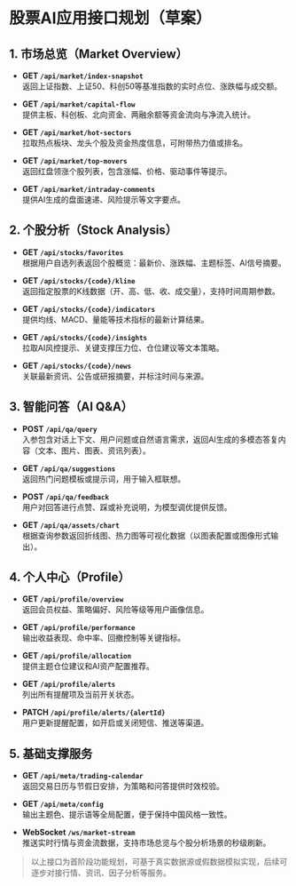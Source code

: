 # 股票AI应用接口规划（草案）

## 1. 市场总览（Market Overview）

- **GET `/api/market/index-snapshot`**  
  返回上证指数、上证50、科创50等基准指数的实时点位、涨跌幅与成交额。

- **GET `/api/market/capital-flow`**  
  提供主板、科创板、北向资金、两融余额等资金流向与净流入统计。

- **GET `/api/market/hot-sectors`**  
  拉取热点板块、龙头个股及资金热度信息，可附带热力值或排名。

- **GET `/api/market/top-movers`**  
  返回红盘领涨个股列表，包含涨幅、价格、驱动事件等提示。

- **GET `/api/market/intraday-comments`**  
  提供AI生成的盘面速递、风险提示等文字要点。

## 2. 个股分析（Stock Analysis）

- **GET `/api/stocks/favorites`**  
  根据用户自选列表返回个股概览：最新价、涨跌幅、主题标签、AI信号摘要。

- **GET `/api/stocks/{code}/kline`**  
  返回指定股票的K线数据（开、高、低、收、成交量），支持时间周期参数。

- **GET `/api/stocks/{code}/indicators`**  
  提供均线、MACD、量能等技术指标的最新计算结果。

- **GET `/api/stocks/{code}/insights`**  
  拉取AI风控提示、关键支撑压力位、仓位建议等文本策略。

- **GET `/api/stocks/{code}/news`**  
  关联最新资讯、公告或研报摘要，并标注时间与来源。

## 3. 智能问答（AI Q&A）

- **POST `/api/qa/query`**  
  入参包含对话上下文、用户问题或自然语言需求，返回AI生成的多模态答复内容（文本、图片、图表、资讯列表）。

- **GET `/api/qa/suggestions`**  
  返回热门问题模板或提示词，用于输入框联想。

- **POST `/api/qa/feedback`**  
  用户对回答进行点赞、踩或补充说明，为模型调优提供反馈。

- **GET `/api/qa/assets/chart`**  
  根据查询参数返回折线图、热力图等可视化数据（以图表配置或图像形式输出）。

## 4. 个人中心（Profile）

- **GET `/api/profile/overview`**  
  返回会员权益、策略偏好、风险等级等用户画像信息。

- **GET `/api/profile/performance`**  
  输出收益表现、命中率、回撤控制等关键指标。

- **GET `/api/profile/allocation`**  
  提供主题仓位建议和AI资产配置推荐。

- **GET `/api/profile/alerts`**  
  列出所有提醒项及当前开关状态。

- **PATCH `/api/profile/alerts/{alertId}`**  
  用户更新提醒配置，如开启或关闭短信、推送等渠道。

## 5. 基础支撑服务

- **GET `/api/meta/trading-calendar`**  
  返回交易日历与节假日安排，为策略和问答提供时效校验。

- **GET `/api/meta/config`**  
  输出主题色、提示语等全局配置，便于保持中国风格一致性。

- **WebSocket `/ws/market-stream`**  
  推送实时行情与资金流数据，支持市场总览与个股分析场景的秒级刷新。

> 以上接口为首阶段功能规划，可基于真实数据源或假数据模拟实现，后续可逐步对接行情、资讯、因子分析等服务。
